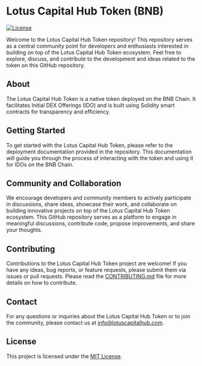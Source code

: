 # Lotus Capital Hub Token (BNB)

[![License](https://img.shields.io/badge/License-MIT-blue.svg)](LICENSE)

Welcome to the Lotus Capital Hub Token repository! This repository serves as a central community point for developers and enthusiasts interested in building on top of the Lotus Capital Hub Token ecosystem. Feel free to explore, discuss, and contribute to the development and ideas related to the token on this GitHub repository.

## About

The Lotus Capital Hub Token is a native token deployed on the BNB Chain. It facilitates Initial DEX Offerings (IDO) and is built using Solidity smart contracts for transparency and efficiency.

## Getting Started

To get started with the Lotus Capital Hub Token, please refer to the deployment documentation provided in the repository. This documentation will guide you through the process of interacting with the token and using it for IDOs on the BNB Chain.

## Community and Collaboration

We encourage developers and community members to actively participate in discussions, share ideas, showcase their work, and collaborate on building innovative projects on top of the Lotus Capital Hub Token ecosystem. This GitHub repository serves as a platform to engage in meaningful discussions, contribute code, propose improvements, and share your thoughts.

## Contributing

Contributions to the Lotus Capital Hub Token project are welcome! If you have any ideas, bug reports, or feature requests, please submit them via issues or pull requests. Please read the [CONTRIBUTING.md](CONTRIBUTING.md) file for more details on how to contribute.

## Contact

For any questions or inquiries about the Lotus Capital Hub Token or to join the community, please contact us at info@lotuscapitalhub.com.

## License

This project is licensed under the [MIT License](LICENSE).

